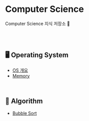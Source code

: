 # Computer Science
Computer Science 지식 저장소 🌱


</br>
</br>

## 🖥 Operating System
  + [OS 개요](https://github.com/kimyuuum/tech-interview/blob/master/Operating%20System/OS%20%EA%B0%9C%EC%9A%94.md)
  + [Memory](https://github.com/kimyuuum/tech-interview/blob/master/Operating%20System/Memory.md)
  
</br>


## 🤖 Algorithm
  + [Bubble Sort](https://github.com/kimyuuum/tech-interview/blob/master/Algorithm/Bubble_sort.md)
  
  
  
</br>
</br>
